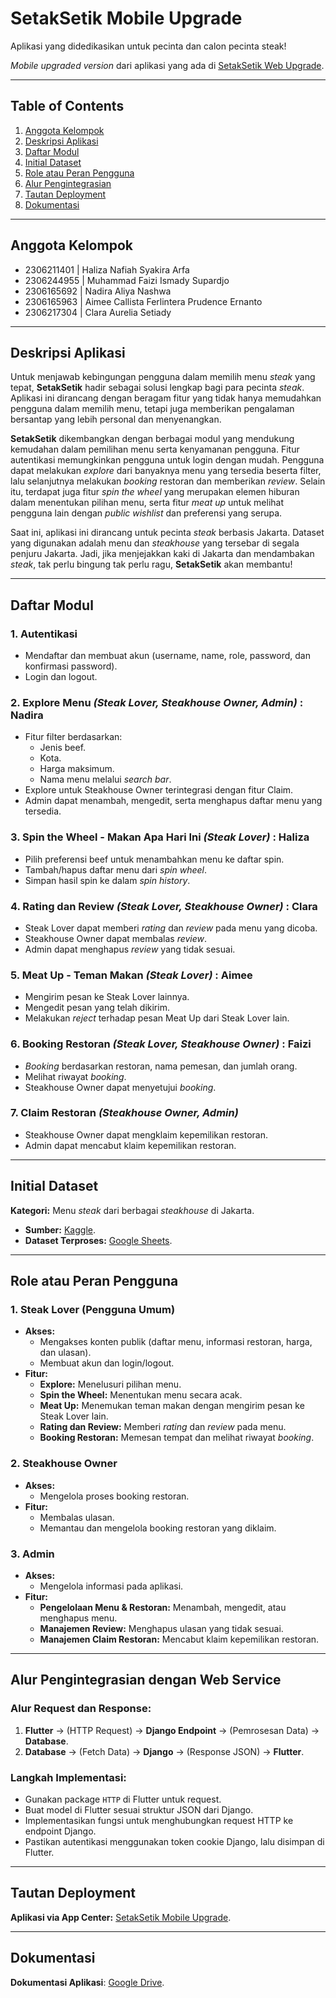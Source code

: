 # SetakSetik Mobile Upgrade

Aplikasi yang didedikasikan untuk pecinta dan calon pecinta steak!

_Mobile upgraded version_ dari aplikasi yang ada di [SetakSetik Web Upgrade](https://haliza-nafiah-setaksetik.pbp.cs.ui.ac.id/).

---

## Table of Contents
1. [Anggota Kelompok](#anggota-kelompok)
2. [Deskripsi Aplikasi](#deskripsi-aplikasi)
3. [Daftar Modul](#daftar-modul)
4. [Initial Dataset](#initial-dataset)
5. [Role atau Peran Pengguna](#role-atau-peran-pengguna)
6. [Alur Pengintegrasian](#alur-pengintegrasian-dengan-web-service)
7. [Tautan Deployment](#tautan-deployment)
8. [Dokumentasi](#dokumentasi)

---

## Anggota Kelompok
- 2306211401  |  Haliza Nafiah Syakira Arfa
- 2306244955  |  Muhammad Faizi Ismady Supardjo
- 2306165692  |  Nadira Aliya Nashwa
- 2306165963  |  Aimee Callista Ferlintera Prudence Ernanto
- 2306217304  |  Clara Aurelia Setiady

---

## Deskripsi Aplikasi
Untuk menjawab kebingungan pengguna dalam memilih menu _steak_ yang tepat, **SetakSetik** hadir sebagai solusi lengkap bagi para pecinta _steak_. Aplikasi ini dirancang dengan beragam fitur yang tidak hanya memudahkan pengguna dalam memilih menu, tetapi juga memberikan pengalaman bersantap yang lebih personal dan menyenangkan. 

**SetakSetik** dikembangkan dengan berbagai modul yang mendukung kemudahan dalam pemilihan menu serta kenyamanan pengguna. Fitur autentikasi memungkinkan pengguna untuk login dengan mudah. Pengguna dapat melakukan _explore_ dari banyaknya menu yang tersedia beserta filter, lalu selanjutnya melakukan _booking_ restoran dan memberikan _review_. Selain itu, terdapat juga fitur _spin the wheel_ yang merupakan elemen hiburan dalam menentukan pilihan menu, serta fitur _meat up_ untuk melihat pengguna lain dengan _public wishlist_ dan preferensi yang serupa.

Saat ini, aplikasi ini dirancang untuk pecinta _steak_ berbasis Jakarta. Dataset yang digunakan adalah menu dan _steakhouse_ yang tersebar di segala penjuru Jakarta. Jadi, jika menjejakkan kaki di Jakarta dan mendambakan _steak_, tak perlu bingung tak perlu ragu, **SetakSetik** akan membantu!

---

## Daftar Modul

### 1. **Autentikasi**
   - Mendaftar dan membuat akun (username, name, role, password, dan konfirmasi password).
   - Login dan logout.

### 2. **Explore Menu** _(Steak Lover, Steakhouse Owner, Admin)_ : Nadira
   - Fitur filter berdasarkan:
     - Jenis beef.
     - Kota.
     - Harga maksimum.
     - Nama menu melalui _search bar_.
   - Explore untuk Steakhouse Owner terintegrasi dengan fitur Claim.
   - Admin dapat menambah, mengedit, serta menghapus daftar menu yang tersedia.

### 3. **Spin the Wheel - Makan Apa Hari Ini** _(Steak Lover)_ : Haliza
   - Pilih preferensi beef untuk menambahkan menu ke daftar spin.
   - Tambah/hapus daftar menu dari _spin wheel_.
   - Simpan hasil spin ke dalam _spin history_.

### 4. **Rating dan Review** _(Steak Lover, Steakhouse Owner)_ : Clara
   - Steak Lover dapat memberi _rating_ dan _review_ pada menu yang dicoba.
   - Steakhouse Owner dapat membalas _review_.
   - Admin dapat menghapus _review_ yang tidak sesuai.

### 5. **Meat Up - Teman Makan** _(Steak Lover)_ : Aimee
   - Mengirim pesan ke Steak Lover lainnya.
   - Mengedit pesan yang telah dikirim.
   - Melakukan _reject_ terhadap pesan Meat Up dari Steak Lover lain.

### 6. **Booking Restoran** _(Steak Lover, Steakhouse Owner)_ : Faizi
   - _Booking_ berdasarkan restoran, nama pemesan, dan jumlah orang.
   - Melihat riwayat _booking_.
   - Steakhouse Owner dapat menyetujui _booking_.

### 7. **Claim Restoran** _(Steakhouse Owner, Admin)_
   - Steakhouse Owner dapat mengklaim kepemilikan restoran.
   - Admin dapat mencabut klaim kepemilikan restoran.

---

## Initial Dataset

**Kategori:** Menu _steak_ dari berbagai _steakhouse_ di Jakarta.

- **Sumber:** [Kaggle](https://www.kaggle.com/datasets/miradelimanr/steakhouse-jakarta?resource=download).
- **Dataset Terproses:** [Google Sheets](https://docs.google.com/spreadsheets/d/1NDPuzQpybnalNUVGGFEaG_dutWjPqhmTbliIAJ24xuU/edit?usp=sharing).

---

## Role atau Peran Pengguna

### 1. **Steak Lover (Pengguna Umum)**
- **Akses:**
  - Mengakses konten publik (daftar menu, informasi restoran, harga, dan ulasan).
  - Membuat akun dan login/logout.
- **Fitur:**
  - **Explore:** Menelusuri pilihan menu.
  - **Spin the Wheel:** Menentukan menu secara acak.
  - **Meat Up:** Menemukan teman makan dengan mengirim pesan ke Steak Lover lain.
  - **Rating dan Review:** Memberi _rating_ dan _review_ pada menu.
  - **Booking Restoran:** Memesan tempat dan melihat riwayat _booking_.

### 2. **Steakhouse Owner**
- **Akses:**
  - Mengelola proses booking restoran.
- **Fitur:**
  - Membalas ulasan.
  - Memantau dan mengelola booking restoran yang diklaim.

### 3. **Admin**
- **Akses:**
  - Mengelola informasi pada aplikasi.
- **Fitur:**
  - **Pengelolaan Menu & Restoran:** Menambah, mengedit, atau menghapus menu.
  - **Manajemen Review:** Menghapus ulasan yang tidak sesuai.
  - **Manajemen Claim Restoran:** Mencabut klaim kepemilikan restoran.

---

## Alur Pengintegrasian dengan Web Service

### Alur Request dan Response:
1. **Flutter** &rarr; (HTTP Request) &rarr; **Django Endpoint** &rarr; (Pemrosesan Data) &rarr; **Database**.
2. **Database** &rarr; (Fetch Data) &rarr; **Django** &rarr; (Response JSON) &rarr; **Flutter**.

### Langkah Implementasi:
- Gunakan package `HTTP` di Flutter untuk request.
- Buat model di Flutter sesuai struktur JSON dari Django.
- Implementasikan fungsi untuk menghubungkan request HTTP ke endpoint Django.
- Pastikan autentikasi menggunakan token cookie Django, lalu disimpan di Flutter.

---

## Tautan Deployment
**Aplikasi via App Center:** [SetakSetik Mobile Upgrade](https://install.appcenter.ms/orgs/pbp-c09/apps/setaksetik-1/distribution_groups/public).

---

## Dokumentasi
**Dokumentasi Aplikasi**: [Google Drive](https://drive.google.com/drive/folders/1RZED_cz4inNtOVT0_EubHG1Jb0msE876?usp=drive_link).
